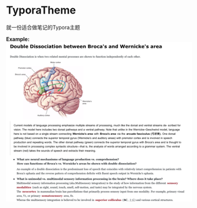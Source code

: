 # TyporaTheme
就一份适合做笔记的Typora主题


**Example:**
![example1](https://github.com/Beiusxzw/TyporaTheme/blob/master/Example%231.png)
